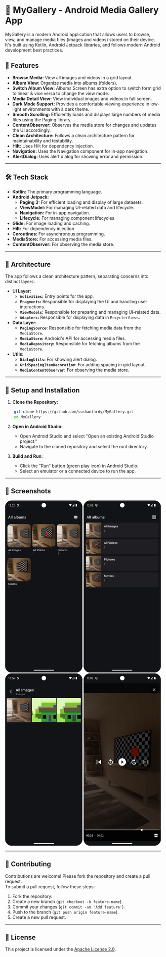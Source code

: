 # 📸 MyGallery - Android Media Gallery App

MyGallery is a modern Android application that allows users to browse, view, and manage media files (images and videos) stored on their device. It's built using Kotlin, Android Jetpack libraries, and follows modern Android development best practices.

## 🚀 Features

*   **Browse Media:** View all images and videos in a grid layout.
*   **Album View:** Organize media into albums (folders).
*   **Switch Album View:** Albums Screen has extra option to switch form grid to linear & vice versa to change the view mode.
*   **Media Detail View:** View individual images and videos in full screen.
*   **Dark Mode Support:** Provides a comfortable viewing experience in low-light environments with a dark theme.
*   **Smooth Scrolling:** Efficiently loads and displays large numbers of media files using the Paging library.
*   **ContentObserver:** Observes the media store for changes and updates the UI accordingly.
*   **Clean Architecture:** Follows a clean architecture pattern for maintainability and testability.
*   **Hilt:** Uses Hilt for dependency injection.
*   **Navigation:** Uses the Navigation component for in-app navigation.
*   **AlertDialog:** Uses alert dialog for showing error and permission.
---
## 🛠️ Tech Stack

*   **Kotlin:** The primary programming language.
*   **Android Jetpack:**
    *   **Paging 3:** For efficient loading and display of large datasets.
    *   **ViewModel:** For managing UI-related data and lifecycle.
    *   **Navigation:** For in-app navigation.
    *   **Lifecycle:** For managing component lifecycles.
*   **Glide:** For image loading and caching.
*   **Hilt:** For dependency injection.
*   **Coroutines:** For asynchronous programming.
*   **MediaStore:** For accessing media files.
*   **ContentObserver:** For observing the media store.
---
## 🧩 Architecture

The app follows a clean architecture pattern, separating concerns into distinct layers:

*   **UI Layer:**
    *   **`Activities`:** Entry points for the app.
    *   **`Fragments`:** Responsible for displaying the UI and handling user interactions.
    *   **`ViewModels`:** Responsible for preparing and managing UI-related data.
    *   **`Adapters`:** Responsible for displaying data in `RecyclerViews`.
*   **Data Layer:**
    *   **`PagingSource`:** Responsible for fetching media data from the `MediaStore`.
    *   **`MediaStore`:** Android's API for accessing media files.
    *   **`MediaRepository`:** Responsible for fetching albums from the `MediaStore`.
* **Utils:**
    * **`DialogUtils`:** For showing alert dialog.
    * **`GridSpacingItemDecoration`:** For adding spacing in grid layout.
    * **`MediaContentObserver`:** For observing the media store.
---
## 🧩 Setup and Installation

1.  **Clone the Repository:**
```bash
    git clone https://github.com/sushanthrdy/MyGallery.git
    cd MyGallery
```
2.  **Open in Android Studio:**

    *   Open Android Studio and select "Open an existing Android Studio project."
    *   Navigate to the cloned repository and select the root directory.

3.  **Build and Run:**

    *   Click the "Run" button (green play icon) in Android Studio.
    *   Select an emulator or a connected device to run the app.
---
## 📸 Screenshots  

<div>
<img src="screenshots/AllAlbumsScreen.png" width="250"/>
<img src="screenshots/AllAlbumsListView.png" width="250"/>
<img src="screenshots/MediaScreen.png" width="250"/>
<img src="screenshots/MediaFullScreen.png" width="250"/>
</div>

---
## 🤝 Contributing  

Contributions are welcome! Please fork the repository and create a pull request.  
To submit a pull request, follow these steps:

1. Fork the repository.
2. Create a new branch (`git checkout -b feature-name`).
3. Commit your changes (`git commit -am 'Add feature'`).
4. Push to the branch (`git push origin feature-name`).
5. Create a new pull request.

---

## 📜 License  

This project is licensed under the [Apache License 2.0](LICENSE).  
